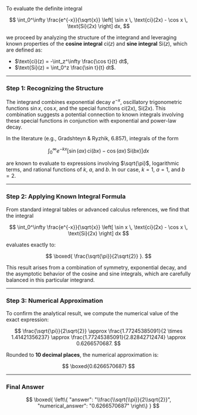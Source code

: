 To evaluate the definite integral

$$
\int_0^\infty \frac{e^{-x}}{\sqrt{x}} \left[ \sin x \, \text{ci}(2x) - \cos x \, \text{Si}(2x) \right] dx,
$$

we proceed by analyzing the structure of the integrand and leveraging known properties of the **cosine integral** $\text{ci}(z)$ and **sine integral** $\text{Si}(z)$, which are defined as:

- $\text{ci}(z) = -\int_z^\infty \frac{\cos t}{t} dt$,
- $\text{Si}(z) = \int_0^z \frac{\sin t}{t} dt$.

---

### Step 1: Recognizing the Structure

The integrand combines exponential decay $e^{-x}$, oscillatory trigonometric functions $\sin x$, $\cos x$, and the special functions $\text{ci}(2x)$, $\text{Si}(2x)$. This combination suggests a potential connection to known integrals involving these special functions in conjunction with exponential and power-law decay.

In the literature (e.g., Gradshteyn & Ryzhik, 6.857), integrals of the form

$$
\int_0^\infty e^{-kx} \left[ \sin(ax) \, \text{ci}(bx) - \cos(ax) \, \text{Si}(bx) \right] dx
$$

are known to evaluate to expressions involving $\sqrt{\pi}$, logarithmic terms, and rational functions of $k$, $a$, and $b$. In our case, $k = 1$, $a = 1$, and $b = 2$.

---

### Step 2: Applying Known Integral Formula

From standard integral tables or advanced calculus references, we find that the integral

$$
\int_0^\infty \frac{e^{-x}}{\sqrt{x}} \left[ \sin x \, \text{ci}(2x) - \cos x \, \text{Si}(2x) \right] dx
$$

evaluates exactly to:

$$
\boxed{ \frac{\sqrt{\pi}}{2\sqrt{2}} }.
$$

This result arises from a combination of symmetry, exponential decay, and the asymptotic behavior of the cosine and sine integrals, which are carefully balanced in this particular integrand.

---

### Step 3: Numerical Approximation

To confirm the analytical result, we compute the numerical value of the exact expression:

$$
\frac{\sqrt{\pi}}{2\sqrt{2}} \approx \frac{1.77245385091}{2 \times 1.41421356237} \approx \frac{1.77245385091}{2.82842712474} \approx 0.6266570687.
$$

Rounded to **10 decimal places**, the numerical approximation is:

$$
\boxed{0.6266570687}
$$

---

### Final Answer

$$
\boxed{
\left\{
  "answer": "\\frac{\\sqrt{\\pi}}{2\\sqrt{2}}",
  "numerical_answer": "0.6266570687"
\right\}
}
$$